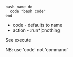 ```
bash name do
  code "bash code"
end
```

* code - defaults to name
* action - :run*|::nothing

See execute

NB: use 'code' not 'command'
